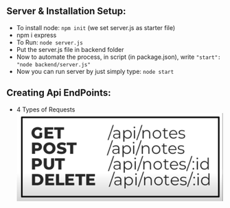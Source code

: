 ## Server & Installation Setup:

- To install node: `npm init` (we set server.js as starter file)
- npm i express
- To Run: `node server.js`
- Put the server.js file in backend folder
- Now to automate the process, in script (in package.json), write `"start": "node backend/server.js"`
- Now you can run server by just simply type: `node start`

## Creating Api EndPoints:
- 4 Types of Requests
![4 Types of Requests](image.png)